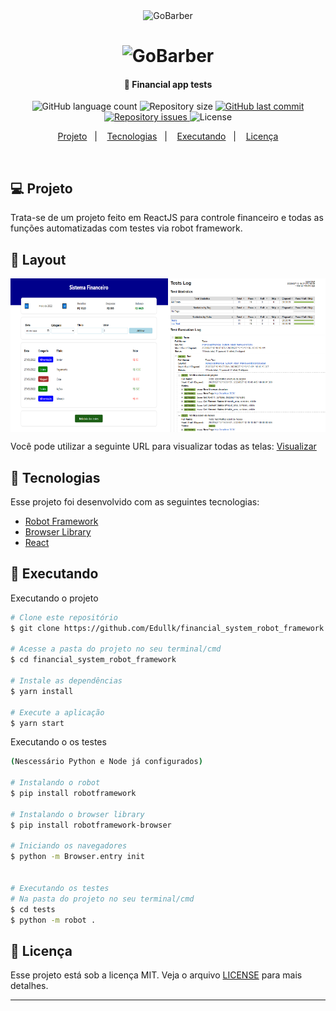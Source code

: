 <div align="center">
    <img alt="GoBarber" title="#delicinha" src=".github/gostack.png" width="250px" />
</div>
<h1 align="center">
    <img alt="GoBarber" title="#delicinha" src=".github/gobarber.png" width="250px" />
    
</h1>

<h4 align="center">
  🚀 Financial app tests
</h4>

<p align="center">
  <img alt="GitHub language count" src="https://img.shields.io/github/languages/count/WallysonGalvao/rocketseat-gobarber">

  <img alt="Repository size" src="https://img.shields.io/github/repo-size/WallysonGalvao/rocketseat-gobarber">
  
  <a href="https://github.com/WallysonGalvao/rocketseat-gobarber/commits/master">
    <img alt="GitHub last commit" src="https://img.shields.io/github/last-commit/WallysonGalvao/rocketseat-gobarber">
  </a>

  <a href="https://github.com/WallysonGalvao/rocketseat-gobarber/issues">
    <img alt="Repository issues" src="https://img.shields.io/github/issues/WallysonGalvao/rocketseat-gobarber">
  </a>

  <img alt="License" src="https://img.shields.io/badge/license-MIT-brightgreen">
</p>

<p align="center">
  <a href="#-projeto">Projeto</a>&nbsp;&nbsp;&nbsp;|&nbsp;&nbsp;&nbsp;
  <a href="#rocket-tecnologias">Tecnologias</a>&nbsp;&nbsp;&nbsp;|&nbsp;&nbsp;&nbsp;
  <a href="#rocket-executando">Executando</a>&nbsp;&nbsp;&nbsp;|&nbsp;&nbsp;&nbsp;
  <a href="#memo-licença">Licença</a>
</p>
<br>

## 💻 Projeto

Trata-se de um projeto feito em ReactJS para controle financeiro e todas as funções automatizadas com testes via robot framework.

## 🎨 Layout

<div align="center" style="display:flex; flex-direction:row;">
    <img alt="GoBarber" title="#GoBarber" src="https://github.com/Edullk/financial_system_robot_framework/blob/main/src/assets/screem.PNG" width="50%" />
    <img alt="GoBarber" title="#GoBarber" src="https://github.com/Edullk/financial_system_robot_framework/blob/main/src/assets/tests.PNG" width="50%" />
</div>

Você pode utilizar a seguinte URL para visualizar todas as telas: [Visualizar](https://www.figma.com/file/BXCihtXXh9p37lGsENV614/GoBarber?node-id=34%3A1180)

## :rocket: Tecnologias

Esse projeto foi desenvolvido com as seguintes tecnologias:

- [Robot Framework](https://robotframework.org/)
- [Browser Library](https://marketsquare.github.io/robotframework-browser/Browser.html)
- [React](https://reactjs.org/)

## :notebook: Executando

Executando o projeto
```bash
# Clone este repositório
$ git clone https://github.com/Edullk/financial_system_robot_framework.git

# Acesse a pasta do projeto no seu terminal/cmd
$ cd financial_system_robot_framework

# Instale as dependências
$ yarn install

# Execute a aplicação
$ yarn start
```
Executando o os testes

```bash
(Nescessário Python e Node já configurados)

# Instalando o robot
$ pip install robotframework

# Instalando o browser library
$ pip install robotframework-browser

# Iniciando os navegadores
$ python -m Browser.entry init


# Executando os testes
# Na pasta do projeto no seu terminal/cmd
$ cd tests
$ python -m robot .
```



## :memo: Licença

Esse projeto está sob a licença MIT. Veja o arquivo [LICENSE](LICENSE.md) para mais detalhes.

---
